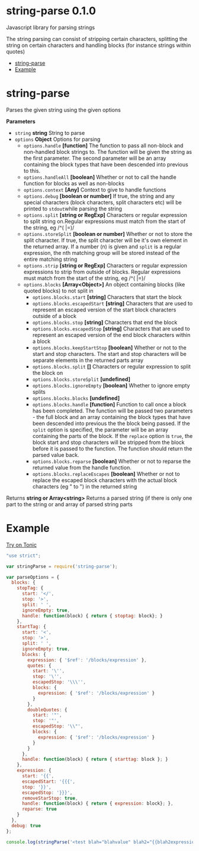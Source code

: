 # string-parse 0.1.0

Javascript library for parsing strings

The string parsing can consist of stripping certain
characters, splitting the string on certain characters and handling blocks
(for instance strings within quotes)

<!-- START doctoc generated TOC please keep comment here to allow auto update -->
<!-- DON'T EDIT THIS SECTION, INSTEAD RE-RUN doctoc TO UPDATE -->


- [string-parse](#string-parse)
- [Example](#example)

<!-- END doctoc generated TOC please keep comment here to allow auto update -->

# string-parse

Parses the given string using the given options

**Parameters**

-   `string` **string** String to parse
-   `options` **Object** Options for parsing
    -   `options.handle` **[function]** The function to pass all non-block and
               non-handled block strings to. The function will be given the string as
               the first parameter. The second parameter will be an array containing
               the block types that have been descended into previous to this.
    -   `options.handleAll` **[boolean]** Whether or not to call the handle
               function for blocks as well as non-blocks
    -   `options.context` **[Any]** Context to give to handle functions
    -   `options.debug` **[boolean or number]** If true, the string and any special
               characters (block characters, split characters etc) will be printed to
               `stdout`while parsing the string
    -   `options.split` **[string or RegExp]** Characters or regular expression to
               split string on.Regular expressions must match from the start of the
               string, eg /^( |=)/
    -   `options.storeSplit` **[boolean or number]** Whether or not to store the
               split character. If true, the split character will be it's own element
               in the returned array. If a number (n) is given and `split` is a
               regular expression, the nth matching group will be stored instead of
               the entire matching string
    -   `options.strip` **[string or RegExp]** Characters or regular expression
               expressions to strip from outside of blocks. Regular expressions must
               match from the start of the string, eg /^( |=)/
    -   `options.blocks` **[Array&lt;Object&gt;]** An object containing blocks (like quoted
               blocks) to not split in
        -   `options.blocks.start` **[string]** Characters that start the block
        -   `options.blocks.escapedStart` **[string]** Characters that are used to
                   represent an escaped version of the start block characters outside of
                   a block
        -   `options.blocks.stop` **[string]** Characters that end the block
        -   `options.blocks.escapedStop` **[string]** Characters that are used to
                   represent an escaped version of the end block characters within a
                   block
        -   `options.blocks.keepStartStop` **[boolean]** Whether or not to the start
                   and stop characters. The start and stop characters will be separate
                   elements in the returned parts array
        -   `options.blocks.split` **[]** Characters or regular expression to split
                   the block on
        -   `options.blocks.storeSplit` **[undefined]** 
        -   `options.blocks.ignoreEmpty` **[boolean]** Whether to ignore empty splits
        -   `options.blocks.blocks` **[undefined]** 
        -   `options.blocks.handle` **[function]** Function to call once a block has
                   been completed. The function will be passed two parameters - the full
                   block and an array containing the block types that have been descended
                   into previous the the block being passed. If the `split` option is
                   specified, the parameter will be an array containing the parts of the
                   block. If the `replace` option is `true`, the block start and stop
                   characters will be stripped from the block before it is passed to the
                   function. The function should return the parsed value back.
        -   `options.blocks.reparse` **[boolean]** Whether or not to reparse the
                   returned value from the handle function.
        -   `options.blocks.replaceEscapes` **[boolean]** Whether or not to replace
                   the escaped block characters with the actual block characters (eg \"
                   to ") in the returned string

Returns **string or Array&lt;string&gt;** Returns a parsed string (if there is only one
         part to the string or and array of parsed string parts


# Example
[Try on Tonic](https://tonicdev.com/npm/string-parse)

```javascript
"use strict";

var stringParse = require('string-parse');

var parseOptions = {
  blocks: {
    stopTag: {
      start: '</',
      stop: '>',
      split: ' ',
      ignoreEmpty: true,
      handle: function(block) { return { stoptag: block}; }
    },
    startTag: {
      start: '<',
      stop: '>',
      split: ' ',
      ignoreEmpty: true,
      blocks: {
        expression: { '$ref': '/blocks/expression' },
        quotes: {
          start: '\'',
          stop: '\'',
          escapedStop: '\\\'',
          blocks: {
            expression: { '$ref': '/blocks/expression' }
          }
        },
        doubleQuotes: {
          start: '"',
          stop: '"',
          escapedStop: '\\"',
          blocks: {
            expression: { '$ref': '/blocks/expression' }
          }
        }
      },
      handle: function(block) { return { starttag: block }; }
    },
    expression: {
      start: '{{',
      escapedStart: '{{{',
      stop: '}}',
      escapedStop: '}}}',
      removeStarStop: true,
      handle: function(block) { return { expression: block}; },
      reparse: true
    }
  },
  debug: true
};

console.log(stringParse('<test blah="blahvalue" blah2="{{blah2expression part1}}" {{testblockstartexpression part1}}>{{intestblockexpression}}<inner>innertext</inner>afterinner</test>aftertest', parseOptions));

```

